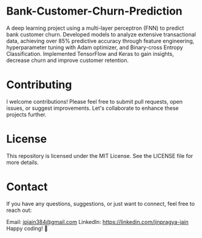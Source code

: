 # Bank-Customer-Churn-Prediction

A deep learning project using a multi-layer perceptron (FNN) to predict bank customer churn. Developed models to analyze extensive transactional data, achieving over 85% predictive accuracy through feature engineering, hyperparameter tuning with Adam optimizer, and Binary-cross Entropy Classification.
Implemented TensorFlow and Keras to gain insights, decrease churn and improve customer retention.

# Contributing
I welcome contributions! Please feel free to submit pull requests, open issues, or suggest improvements. Let's collaborate to enhance these projects further.

# License
This repository is licensed under the MIT License. See the LICENSE file for more details.

# Contact
If you have any questions, suggestions, or just want to connect, feel free to reach out:

Email: jpjain384@gmail.com
LinkedIn: https://linkedin.com/jinpragya-jain
Happy coding! 🚀
